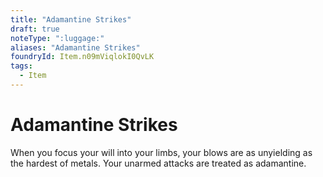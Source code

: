 ```yaml
---
title: "Adamantine Strikes"
draft: true
noteType: ":luggage:"
aliases: "Adamantine Strikes"
foundryId: Item.n09mViqlokI0QvLK
tags:
  - Item
---
```


# Adamantine Strikes

When you focus your will into your limbs, your blows are as unyielding as the hardest of metals. Your unarmed attacks are treated as adamantine.
